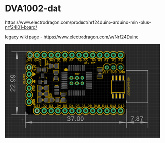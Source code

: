 
# DVA1002-dat

https://www.electrodragon.com/product/nrf24duino-arduino-mini-plus-nrf24l01-board/

legacy wiki page - https://www.electrodragon.com/w/Nrf24Duino



![](2024-01-10-23-03-39.png)